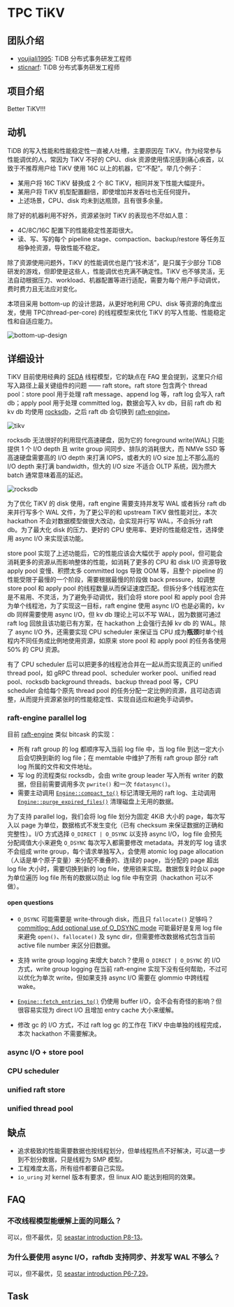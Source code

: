 # TPC TiKV

## 团队介绍

- [youjiali1995](https://github.com/youjiali1995): TiDB 分布式事务研发工程师
- [sticnarf](https://github.com/sticnarf): TiDB 分布式事务研发工程师 

## 项目介绍

Better TiKV!!!

##  动机

TiDB 的写入性能和性能稳定性一直被人吐槽，主要原因在 TiKV。作为经常参与性能调优的人，常因为 TiKV 不好的 CPU、disk 资源使用情况感到痛心疾首，以致于不推荐用户给 TiKV 使用 16C 以上的机器，它“不配”。举几个例子：

- 某用户将 16C TiKV 替换成 2 个 8C TiKV，相同并发下性能大幅提升。
- 某用户将 TiKV 机型配置翻倍，即使增加并发吞吐也无任何提升。
- 上述场景，CPU、disk 均未到达瓶颈，且有很多余量。

除了好的机器利用不好外，资源紧张时 TiKV 的表现也不尽如人意：

- 4C/8C/16C 配置下的性能稳定性差距很大。
- 读、写、写的每个 pipeline stage、compaction、backup/restore 等任务互相争抢资源，导致性能不稳定。

除了资源使用问题外，TiKV 的性能调优也是门“技术活”，是只属于少部分 TiDB 研发的游戏，但即使是这些人，性能调优也充满不确定性。TiKV 也不够灵活，无法自动根据压力、workload、机器配置等进行适配，需要为每个用户手动调优，费时费力且无法应对变化。

本项目采用 bottom-up 的设计思路，从更好地利用 CPU、disk 等资源的角度出发，使用 TPC(thread-per-core) 的线程模型来优化 TiKV 的写入性能、性能稳定性和自适应能力。

![bottom-up-design](./media/bottom-up-design.png)

## 详细设计

TiKV 目前使用经典的 [SEDA](https://en.wikipedia.org/wiki/Staged_event-driven_architecture) 线程模型，它的缺点在 FAQ 里会提到，这里只介绍写入路径上最关键组件的问题 —— raft store。raft store 包含两个 thread pool：store pool 用于处理 raft message、append log 等，raft log 会写入 raft db；apply pool 用于处理 committed log，数据会写入 kv db，目前 raft db 和 kv db 均使用 [rocksdb](https://github.com/tikv/rocksdb)，之后 raft db 会切换到 [raft-engine](https://github.com/tikv/raft-engine)。

![tikv](./media/tikv.png)

rocksdb 无法很好的利用现代高速硬盘，因为它的 foreground write(WAL) 只能提供 1 个 I/O depth 且 write group 间同步、排队的消耗很大，而 NMVe SSD 等高速硬盘需要高的 I/O depth 来打满 IOPS，或者大的 I/O size 加上不那么高的 I/O depth 来打满 bandwidth，但大的 I/O size 不适合 OLTP 系统，因为攒大 batch 通常意味着高的延迟。

![rocksdb](./media/rocksdb.png)

为了优化 TiKV 的 disk 使用，raft engine 需要支持并发写 WAL 或者拆分 raft db 来并行写多个 WAL 文件，为了更公平的和 upstream TiKV 做性能对比，本次 hackathon 不会对数据模型做很大改动，会实现并行写 WAL，不会拆分 raft db。为了最大化 disk 的压力、更好的 CPU 使用率、更好的性能稳定性，选择使用 async I/O 来实现该功能。

store pool 实现了上述功能后，它的性能应该会大幅优于 apply pool，但可能会消耗更多的资源从而影响整体的性能，如消耗了更多的 CPU 和 disk I/O 资源导致 apply pool 变慢、积攒太多 committed logs 导致 OOM 等，且整个 pipeline 的性能受限于最慢的一个阶段，需要根据最慢的阶段做 back pressure，如调整 store pool 和 apply pool 的线程数量从而保证速度匹配。但拆分多个线程池实在是不易用、不灵活，为了避免手动调优，我们会将 store pool 和 apply pool 合并为单个线程池，为了实现这一目标，raft engine 使用 async I/O 也是必需的，kv db 同样需要使用 async I/O，但 kv db 理论上可以不写 WAL，因为数据可通过 raft log 回放且该功能已有方案，在 hackathon 上会强行去掉 kv db 的 WAL。除了 async I/O 外，还需要实现 CPU scheduler 来保证当 CPU 成为**瓶颈**时单个线程内不同任务成比例地使用资源，如原来 store pool 和 apply pool 的任务各使用 50% 的 CPU 资源。

有了 CPU scheduler 后可以把更多的线程池合并在一起从而实现真正的 unified thread pool，如 gRPC thread pool、scheduler worker pool、unified read pool、rocksdb background threads、backup thread pool 等，CPU scheduler 会给每个原先 thread pool 的任务分配一定比例的资源，且可动态调整，从而提升资源紧张时的性能稳定性、实现自适应和避免手动调参。

### raft-engine parallel log

目前 [raft-engine](https://github.com/tikv/raft-engine/commit/dce6c225bec148146749780dc4debcffb373990a) 类似 bitcask 的实现：

- 所有 raft group 的 log 都顺序写入当前 log file 中，当 log file 到达一定大小后会切换到新的 log file；在 memtable 中维护了所有 raft group 部分 raft log 所属的文件和文件地址。
- 写 log 的流程类似 rocksdb，会由 write group leader 写入所有 writer 的数据，但目前需要调用多次 `pwrite()` 和一次 `fdatasync()`。
- 需要主动调用 [`Engine::compact_to()`](https://github.com/tikv/raft-engine/blob/dce6c225bec148146749780dc4debcffb373990a/src/engine.rs#L254) 标记清理无用的 raft log、主动调用 [`Engine::purge_expired_files()`](https://github.com/tikv/raft-engine/blob/dce6c225bec148146749780dc4debcffb373990a/src/engine.rs#L208) 清理磁盘上无用的数据。

为了支持 parallel log，我们会将 log file 划分为固定 4KiB 大小的 page，每次写入以 page 为单位，数据格式不发生变化（已有 checksum 来保证数据的正确和完整性）。I/O 方式选择 `O_DIRECT | O_DSYNC` 以支持 async I/O，log file 会预先分配阈值大小来避免 `O_DSYNC` 每次写入都需要修改 metadata。并发的写 log 请求不会组成 write group，每个请求单独写入，会使用 atomic log page allocation（人话是单个原子变量）来分配不重叠的、连续的 page，当分配的 page 超出 log file 大小时，需要切换到新的 log file，使用锁来实现。数据恢复时会以 page 为单位遍历 log file 所有的数据以防止 log file 中有空洞（hackathon 可以不做）。

####  open questions

- `O_DSYNC` 可能需要是 write-through disk，而且只 `fallocate()` 足够吗？[commitlog: Add optional use of O_DSYNC mode](https://github.com/scylladb/scylla/commit/1e37e1d40c78cb3c86ff5ce33d3a58dce5670b1f#diff-58f71059b7c89ad959d4d27d9e921026bb0a2fd5c8d74773423df48139d9c69dR1267-R1269) 可能最好是复用 log file 来避免 `open()`、`fallocate()` 及 sync dir，但需要修改数据格式包含当前 active file number 来区分旧数据。

- 支持 write group logging 来增大 batch？使用 `O_DIRECT | O_DSYNC` 的 I/O 方式，write group logging 在当前 raft-engine 实现下没有任何帮助，不过可以优化为单次 write，但如果支持 async I/O 需要在 glommio 中跨线程 wake。

- [`Engine::fetch_entries_to()`](https://github.com/tikv/raft-engine/blob/dce6c225bec148146749780dc4debcffb373990a/src/engine.rs#L215) 仍使用 buffer I/O，会不会有奇怪的影响？但很容易实现为 direct I/O 且增加 entry cache 大小来缓解。

- 修改 gc 的 I/O 方式，不过 raft log gc 的工作在 TiKV 中由单独的线程完成，本次 hackathon 不需要解决。

### async I/O + store pool

### CPU scheduler

### unified raft store

### unified thread pool

## 缺点

- 追求极致的性能需要数据也按线程划分，但单线程热点不好解决，可以退一步到不划分数据，只是线程为 SMP 模型。 
- 工程难度太高，所有组件都要自己实现。
- `io_uring` 对 kernel 版本有要求，但 linux AIO 能达到相同的效果。

## FAQ

### 不改线程模型能缓解上面的问题么？

可以，但不最优，见 [seastar introduction P8-13](https://docs.google.com/presentation/d/1akbSXhToFicZe_h8hKLfXKerZzUfLpYEWawg96_FI7M/edit?n=seastar#slide=id.g106bde28062_0_55)。

### 为什么要使用 async I/O，raftdb 支持同步、并发写 WAL 不够么？

可以，但不最优，见 [seastar introduction P6-7,29](https://docs.google.com/presentation/d/1akbSXhToFicZe_h8hKLfXKerZzUfLpYEWawg96_FI7M/edit?n=seastar#slide=id.g106bde28062_0_43)。

## Task

